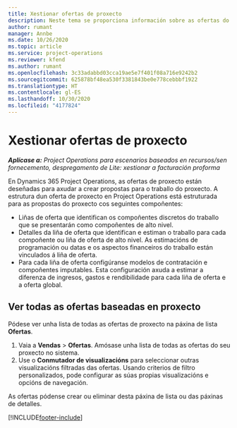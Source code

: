 ```yaml
---
title: Xestionar ofertas de proxecto
description: Neste tema se proporciona información sobre as ofertas do proxecto.
author: rumant
manager: Annbe
ms.date: 10/26/2020
ms.topic: article
ms.service: project-operations
ms.reviewer: kfend
ms.author: rumant
ms.openlocfilehash: 3c33adabbd03cca19ae5e7f401f08a716e9242b2
ms.sourcegitcommit: 625878bf48ea530f3381843be0e778cebbbf1922
ms.translationtype: HT
ms.contentlocale: gl-ES
ms.lasthandoff: 10/30/2020
ms.locfileid: "4177824"
---
```

# <a name="manage-project-quotes"></a>Xestionar ofertas de proxecto

_**Aplícase a:** Project Operations para escenarios baseados en recursos/sen fornecemento, despregamento de Lite: xestionar a facturación proforma_

En Dynamics 365 Project Operations, as ofertas de proxecto están deseñadas para axudar a crear propostas para o traballo do proxecto. A estrutura dun oferta de proxecto en Project Operations está estruturada para as propostas do proxecto cos seguintes compoñentes:

  - Liñas de oferta que identifican os compoñentes discretos do traballo que se presentarán como compoñentes de alto nivel.
  - Detalles da liña de oferta que identifican e estiman o traballo para cada compoñente ou liña de oferta de alto nivel. As estimacións de programación ou datas e os aspectos financeiros do traballo están vinculados á liña de oferta.
  - Para cada liña de oferta configúranse modelos de contratación e compoñentes imputables. Esta configuración axuda a estimar a diferenza de ingresos, gastos e rendibilidade para cada liña de oferta e a oferta global.

## <a name="view-all-project-based-quotes"></a>Ver todas as ofertas baseadas en proxecto

Pódese ver unha lista de todas as ofertas de proxecto na páxina de lista **Ofertas**. 

1. Vaia a **Vendas** > **Ofertas**. Amósase unha lista de todas as ofertas do seu proxecto no sistema. 
2. Use o **Conmutador de visualizacións** para seleccionar outras visualizacións filtradas das ofertas. Usando criterios de filtro personalizados, pode configurar as súas propias visualizacións e opcións de navegación.

As ofertas pódense crear ou eliminar desta páxina de lista ou das páxinas de detalles.


[!INCLUDE[footer-include](../../includes/footer-banner.md)]